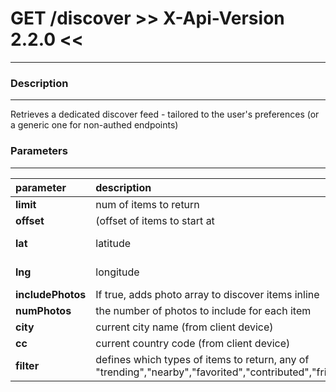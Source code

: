 # GET /discover   >> X-Api-Version 2.2.0 <<
***


### Description
***
Retrieves a dedicated discover feed - tailored to the user's preferences (or a generic one for non-authed endpoints)

### Parameters
***

|parameter| description| type |required? |default|
|:---------|:--------------|:----------:|:------------:|:------------:|
|**limit**|num of items to return|integer||30|
|**offset**|(offset of items to start at|integer||0|
|**lat**|latitude|float| for geo discover ||
|**lng**|longitude|flaot| for geo discover ||
|**includePhotos**|If true, adds photo array to discover items inline|boolean||1|
|**numPhotos**|the number of photos to include for each item|integer||6|
|**city**|current city name (from client device)|string|||
|**cc**|current country code (from client device)|string|||
|**filter**|defines which types of items to return, any of "trending","nearby","favorited","contributed","friendsFavorite","friendsContributed"|string csv|||